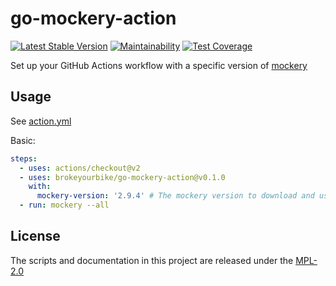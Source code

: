 # go-mockery-action

[![Latest Stable Version](https://img.shields.io/github/v/release/brokeyourbike/go-mockery-action)](https://github.com/brokeyourbike/go-mockery-action/releases)
[![Maintainability](https://api.codeclimate.com/v1/badges/1b0eb816c10010d31cc6/maintainability)](https://codeclimate.com/github/brokeyourbike/go-mockery-action/maintainability)
[![Test Coverage](https://api.codeclimate.com/v1/badges/1b0eb816c10010d31cc6/test_coverage)](https://codeclimate.com/github/brokeyourbike/go-mockery-action/test_coverage)

Set up your GitHub Actions workflow with a specific version of [mockery](https://github.com/vektra/mockery)

## Usage

See [action.yml](action.yml)

Basic:
```yaml
steps:
  - uses: actions/checkout@v2
  - uses: brokeyourbike/go-mockery-action@v0.1.0
    with:
      mockery-version: '2.9.4' # The mockery version to download and use.
  - run: mockery --all
```

## License

The scripts and documentation in this project are released under the [MPL-2.0](/LICENSE)
